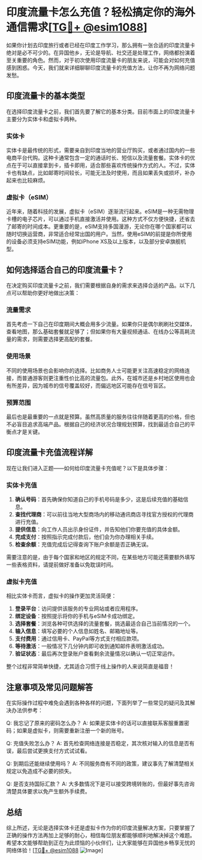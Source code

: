 # 印度流量卡怎么充值？轻松搞定你的海外通信需求[[TG💪+ @esim1088](https://t.me/s/esim1088)]

如果你计划去印度旅行或者已经在印度工作学习，那么拥有一张合适的印度流量卡绝对是必不可少的。在异国他乡，无论是导航、社交还是处理工作，网络都扮演着至关重要的角色。然而，对于初次使用印度流量卡的朋友来说，可能会对如何充值感到困惑。今天，我们就来详细聊聊印度流量卡的充值方法，让你不再为网络问题发愁。

## 印度流量卡的基本类型

在选择印度流量卡之前，我们首先要了解它的基本分类。目前市面上的印度流量卡主要分为实体卡和虚拟卡两种。

### 实体卡

实体卡是最传统的形式，需要亲自到印度当地的营业厅购买，或者通过国内的一些电商平台代购。这种卡通常包含一定的通话时长、短信以及流量套餐。实体卡的优点在于可以直接拿到卡，插卡即用，适合那些喜欢传统操作方式的人。不过，实体卡也有缺点，比如邮寄时间较长，可能无法及时使用，而且如果丢失或损坏，补办起来也比较麻烦。

### 虚拟卡（eSIM）

近年来，随着科技的发展，虚拟卡（eSIM）逐渐流行起来。eSIM是一种无需物理卡槽的电子芯片，可以通过手机直接激活并使用。这种方式不仅方便快捷，还省去了邮寄的时间成本。更重要的是，eSIM支持多国漫游，无论你在哪个国家都可以随时切换运营商，非常适合经常出国的用户。当然，使用eSIM的前提是你所使用的设备必须支持eSIM功能，例如iPhone XS及以上版本，以及部分安卓旗舰机型。

## 如何选择适合自己的印度流量卡？

在决定购买印度流量卡之前，我们需要根据自身的需求来选择合适的产品。以下几点可以帮助你更好地做出决策：

### 流量需求

首先考虑一下自己在印度期间大概会用多少流量。如果你只是偶尔刷刷社交媒体，查看地图，那么基础套餐就足够了；但如果你有大量视频通话、在线办公等高耗流量的需求，则需要选择更高配的套餐。

### 使用场景

不同的使用场景也会影响你的选择。比如商务人士可能更关注高速稳定的网络连接，而普通游客则更注重性价比高的流量包。此外，在城市还是乡村地区使用也会有所差异，因为城市的信号覆盖较好，而偏远地区可能存在信号盲区。

### 预算范围

最后也是最重要的一点就是预算。虽然高质量的服务往往伴随着更高的价格，但也不必盲目追求高端产品。根据自己的经济状况合理规划预算，找到最适合自己的平衡点才是关键。

## 印度流量卡充值流程详解

现在让我们进入正题——如何给印度流量卡充值呢？以下是具体步骤：

### 实体卡充值

1. **确认号码**：首先确保你知道自己的手机号码是多少，这是后续充值的基础信息。
2. **查找代理商**：可以前往当地大型商场内的移动通讯商店寻找官方授权的代理商进行充值。
3. **提供信息**：向工作人员出示身份证件，并告知他们你要充值的具体金额。
4. **完成支付**：按照指示完成付款后，他们会为你办理相关手续。
5. **检查余额**：充值完成后记得查询下账户余额是否正确无误。

需要注意的是，由于每个国家和地区的规定不同，在某些地方可能还需要额外填写一些表格资料，请提前做好准备以免耽误时间。

### 虚拟卡充值

相比实体卡而言，虚拟卡的操作更加灵活简便：

1. **登录平台**：访问提供该服务的专业网站或者应用程序。
2. **绑定设备**：按照提示将你的手机与eSIM卡成功绑定。
3. **选择套餐**：浏览各种可供选择的流量套餐，挑选最适合自己当前情况的一个。
4. **输入信息**：填写必要的个人信息如姓名、邮箱地址等。
5. **支付费用**：通过信用卡、PayPal等方式支付相应款项。
6. **等待激活**：一般情况下几分钟内即可收到通知邮件表明激活成功。
7. **验证状态**：最后再次登录账户查看剩余流量情况以确认一切正常运作。

整个过程非常简单快捷，尤其适合习惯于线上操作的人来说简直是福音！

## 注意事项及常见问题解答

在实际操作过程中难免会遇到各种各样的问题，下面列举了一些常见的疑问及其解决办法供参考：

Q: 我忘记了原来的密码怎么办？
A: 如果是实体卡的话可以直接联系客服重置密码；如果是虚拟卡，则需要重新注册一个新的账号。

Q: 充值失败怎么办？
A: 首先检查网络连接是否稳定，其次核对输入的信息是否有误，最后尝试更换支付方式试试看。

Q: 到期后还能继续使用吗？
A: 不同服务商有不同的政策，建议事先了解清楚相关规定以免造成不必要的损失。

Q: 是否支持国际汇款？
A: 大多数情况下是可以接受跨境转账的，但最好事先咨询清楚具体要求以免产生额外手续费。

## 总结

综上所述，无论是选择实体卡还是虚拟卡作为你的印度流量解决方案，只要掌握了正确的操作方法再加上足够的耐心，相信每位朋友都能够顺利地解决掉这个难题。希望本文能够帮助到正在为此烦恼的小伙伴们，让大家能够在异国他乡畅享无忧的网络体验！[[TG💪+ @esim1088](https://t.me/s/esim1088) ![Image](https://i.postimg.cc/4NQfJmqS/Snipaste-2025-05-13-00-14-12.png)]